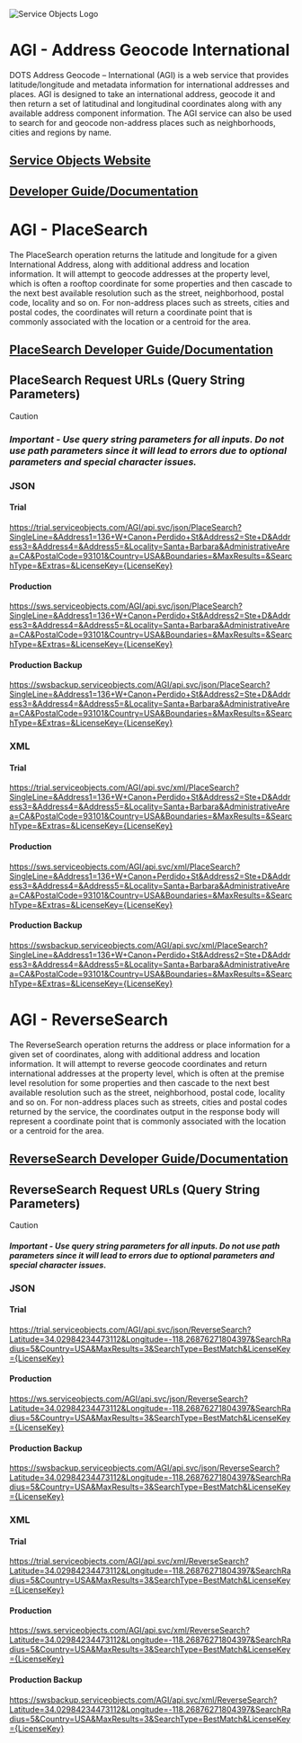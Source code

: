 ![Service Objects Logo](https://www.serviceobjects.com/wp-content/uploads/2021/05/SO-Logo-with-TM.gif "Service Objects Logo")

# AGI - Address Geocode International

DOTS Address Geocode – International (AGI) is a web service that provides latitude/longitude and metadata information for international addresses and places. AGI is designed to take an international address, geocode it and then return a set of latitudinal and longitudinal coordinates along with any available address component information. The AGI service can also be used to search for and geocode non-address places such as neighborhoods, cities and regions by name.

## [Service Objects Website](https://serviceobjects.com)
## [Developer Guide/Documentation](https://www.serviceobjects.com/docs/)

# AGI - PlaceSearch

The PlaceSearch operation returns the latitude and longitude for a given International Address, along with additional address and location information. It will attempt to geocode addresses at the property level, which is often a rooftop coordinate for some properties and then cascade to the next best available resolution such as the street, neighborhood, postal code, locality and so on. For non-address places such as streets, cities and postal codes, the coordinates will return a coordinate point that is commonly associated with the location or a centroid for the area.

## [PlaceSearch Developer Guide/Documentation](https://www.serviceobjects.com/docs/dots-address-geocode-international/agi-operations/agi-placesearch/)

## PlaceSearch Request URLs (Query String Parameters)

>[!CAUTION]
>### *Important - Use query string parameters for all inputs.  Do not use path parameters since it will lead to errors due to optional parameters and special character issues.*


### JSON
#### Trial

https://trial.serviceobjects.com/AGI/api.svc/json/PlaceSearch?SingleLine=&Address1=136+W+Canon+Perdido+St&Address2=Ste+D&Address3=&Address4=&Address5=&Locality=Santa+Barbara&AdministrativeArea=CA&PostalCode=93101&Country=USA&Boundaries=&MaxResults=&SearchType=&Extras=&LicenseKey={LicenseKey}

#### Production

https://sws.serviceobjects.com/AGI/api.svc/json/PlaceSearch?SingleLine=&Address1=136+W+Canon+Perdido+St&Address2=Ste+D&Address3=&Address4=&Address5=&Locality=Santa+Barbara&AdministrativeArea=CA&PostalCode=93101&Country=USA&Boundaries=&MaxResults=&SearchType=&Extras=&LicenseKey={LicenseKey}

#### Production Backup

https://swsbackup.serviceobjects.com/AGI/api.svc/json/PlaceSearch?SingleLine=&Address1=136+W+Canon+Perdido+St&Address2=Ste+D&Address3=&Address4=&Address5=&Locality=Santa+Barbara&AdministrativeArea=CA&PostalCode=93101&Country=USA&Boundaries=&MaxResults=&SearchType=&Extras=&LicenseKey={LicenseKey}

### XML
#### Trial

https://trial.serviceobjects.com/AGI/api.svc/xml/PlaceSearch?SingleLine=&Address1=136+W+Canon+Perdido+St&Address2=Ste+D&Address3=&Address4=&Address5=&Locality=Santa+Barbara&AdministrativeArea=CA&PostalCode=93101&Country=USA&Boundaries=&MaxResults=&SearchType=&Extras=&LicenseKey={LicenseKey}

#### Production

https://sws.serviceobjects.com/AGI/api.svc/xml/PlaceSearch?SingleLine=&Address1=136+W+Canon+Perdido+St&Address2=Ste+D&Address3=&Address4=&Address5=&Locality=Santa+Barbara&AdministrativeArea=CA&PostalCode=93101&Country=USA&Boundaries=&MaxResults=&SearchType=&Extras=&LicenseKey={LicenseKey}

#### Production Backup

https://swsbackup.serviceobjects.com/AGI/api.svc/xml/PlaceSearch?SingleLine=&Address1=136+W+Canon+Perdido+St&Address2=Ste+D&Address3=&Address4=&Address5=&Locality=Santa+Barbara&AdministrativeArea=CA&PostalCode=93101&Country=USA&Boundaries=&MaxResults=&SearchType=&Extras=&LicenseKey={LicenseKey}

# AGI - ReverseSearch

The ReverseSearch operation returns the address or place information for a given set of coordinates, along with additional address and location information. It will attempt to reverse geocode coordinates and return international addresses at the property level, which is often at the premise level resolution for some properties and then cascade to the next best available resolution such as the street, neighborhood, postal code, locality and so on. For non-address places such as streets, cities and postal codes returned by the service, the coordinates output in the response body will represent a coordinate point that is commonly associated with the location or a centroid for the area.

## [ReverseSearch Developer Guide/Documentation](https://www.serviceobjects.com/docs/dots-address-geocode-international/agi-operations/agi-reversesearch/)

## ReverseSearch Request URLs (Query String Parameters)

>[!CAUTION]
>#### *Important - Use query string parameters for all inputs.  Do not use path parameters since it will lead to errors due to optional parameters and special character issues.*

### JSON
#### Trial

https://trial.serviceobjects.com/AGI/api.svc/json/ReverseSearch?Latitude=34.02984234473112&Longitude=-118.26876271804397&SearchRadius=5&Country=USA&MaxResults=3&SearchType=BestMatch&LicenseKey={LicenseKey}

#### Production

https://ws.serviceobjects.com/AGI/api.svc/json/ReverseSearch?Latitude=34.02984234473112&Longitude=-118.26876271804397&SearchRadius=5&Country=USA&MaxResults=3&SearchType=BestMatch&LicenseKey={LicenseKey}

#### Production Backup

https://swsbackup.serviceobjects.com/AGI/api.svc/json/ReverseSearch?Latitude=34.02984234473112&Longitude=-118.26876271804397&SearchRadius=5&Country=USA&MaxResults=3&SearchType=BestMatch&LicenseKey={LicenseKey}

### XML
#### Trial

https://trial.serviceobjects.com/AGI/api.svc/xml/ReverseSearch?Latitude=34.02984234473112&Longitude=-118.26876271804397&SearchRadius=5&Country=USA&MaxResults=3&SearchType=BestMatch&LicenseKey={LicenseKey}

#### Production

https://sws.serviceobjects.com/AGI/api.svc/xml/ReverseSearch?Latitude=34.02984234473112&Longitude=-118.26876271804397&SearchRadius=5&Country=USA&MaxResults=3&SearchType=BestMatch&LicenseKey={LicenseKey}

#### Production Backup

https://swsbackup.serviceobjects.com/AGI/api.svc/xml/ReverseSearch?Latitude=34.02984234473112&Longitude=-118.26876271804397&SearchRadius=5&Country=USA&MaxResults=3&SearchType=BestMatch&LicenseKey={LicenseKey}

